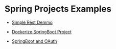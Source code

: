 # Spring Projects Examples

* [Simple Rest Demmo](https://github.com/PerrySong/SpringBootExamples/tree/master/REST-SpringBoot-Actuator)

* [Dockerize SpringBoot Project](https://github.com/PerrySong/SpringBootExamples/tree/master/dockerspringbootdemo)

* [SpringBoot and OAuth](https://github.com/PerrySong/SpringBootExamples/tree/master/oauth2demo)
